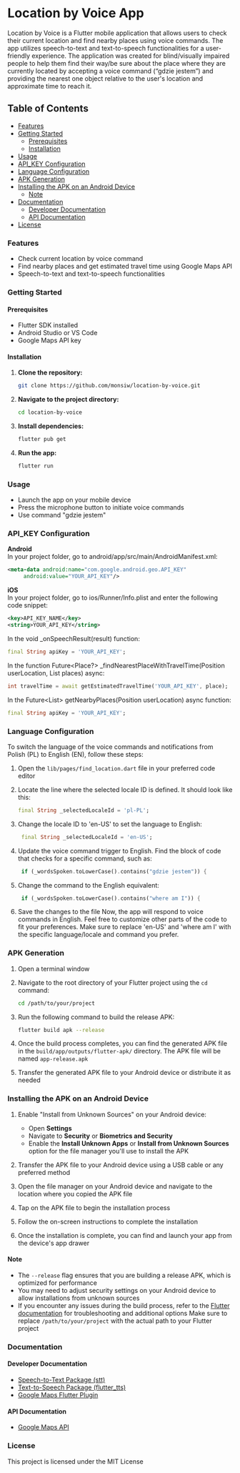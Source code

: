 # Location by Voice App

Location by Voice is a Flutter mobile application that allows users to check their current location and find nearby places using voice commands. The app utilizes speech-to-text and text-to-speech functionalities for a user-friendly experience.
The application was created for blind/visually impaired people to help them find their way/be sure about
the place where they are currently located by accepting a voice command (“gdzie jestem”) and providing the nearest one
object relative to the user's location and approximate time to reach it.
## Table of Contents
- [Features](#features)
- [Getting Started](#getting-started)
  - [Prerequisites](#prerequisites)
  - [Installation](#installation)
- [Usage](#usage)
- [API_KEY Configuration](#api_key-configuration)
- [Language Configuration](#language-configuration)
- [APK Generation](#apk-generation)
- [Installing the APK on an Android Device](#installing-the-apk-on-an-android-device)
  - [Note](#note)
- [Documentation](#documentation)
    - [Developer Documentation](#developer-documentation)
    - [API Documentation](#api-documentation)
- [License](#license)

### Features
- Check current location by voice command
- Find nearby places and get estimated travel time using Google Maps API
- Speech-to-text and text-to-speech functionalities

### Getting Started

#### Prerequisites
- Flutter SDK installed
- Android Studio or VS Code
- Google Maps API key
#### Installation
1. **Clone the repository:**
    ```bash
    git clone https://github.com/monsiw/location-by-voice.git
    ```
2. **Navigate to the project directory:**
    ```bash
    cd location-by-voice
    ```
3. **Install dependencies:**
    ```bash
    flutter pub get
    ```
4. **Run the app:**
    ```bash
    flutter run
    ```
    
### Usage
- Launch the app on your mobile device
- Press the microphone button to initiate voice commands
- Use command "gdzie jestem"

### API_KEY Configuration
**Android** <br>
In your project folder, go to android/app/src/main/AndroidManifest.xml:
  ```xml
  <meta-data android:name="com.google.android.geo.API_KEY"
       android:value="YOUR_API_KEY"/>
  ```
**iOS** <br>
In your project folder, go to ios/Runner/Info.plist and enter the following code snippet:
  ```xml
  <key>API_KEY_NAME</key>
  <string>YOUR_API_KEY</string>
  ```
In the void _onSpeechResult(result) function:
  ```dart
  final String apiKey = 'YOUR_API_KEY';
  ```
In the function Future<Place?> _findNearestPlaceWithTravelTime(Position userLocation, List<Place> places) async:
  ```dart
  int travelTime = await getEstimatedTravelTime('YOUR_API_KEY', place);
  ```
In the Future<List<Place>> getNearbyPlaces(Position userLocation) async function:
  ```dart
  final String apiKey = 'YOUR_API_KEY';
  ```
### Language Configuration

To switch the language of the voice commands and notifications from Polish (PL) to English (EN), follow these steps:

1. Open the `lib/pages/find_location.dart` file in your preferred code editor

2. Locate the line where the selected locale ID is defined. It should look like this:
   ```dart
   final String _selectedLocaleId = 'pl-PL';
3. Change the locale ID to 'en-US' to set the language to English:
   ```dart
    final String _selectedLocaleId = 'en-US';
4. Update the voice command trigger to English. Find the block of code that checks for a specific command, such as:
   ```dart
    if (_wordsSpoken.toLowerCase().contains("gdzie jestem")) {
5. Change the command to the English equivalent:
   ```dart
    if (_wordsSpoken.toLowerCase().contains("where am I")) {
6. Save the changes to the file
Now, the app will respond to voice commands in English. Feel free to customize other parts of the code to fit your preferences.
Make sure to replace 'en-US' and 'where am I' with the specific language/locale and command you prefer.

### APK Generation

1. Open a terminal window

2. Navigate to the root directory of your Flutter project using the `cd` command:
    ```bash
    cd /path/to/your/project
    ```

3. Run the following command to build the release APK:
    ```bash
    flutter build apk --release
    ```

4. Once the build process completes, you can find the generated APK file in the `build/app/outputs/flutter-apk/` directory. The APK file will be named `app-release.apk`

5. Transfer the generated APK file to your Android device or distribute it as needed

### Installing the APK on an Android Device

1. Enable "Install from Unknown Sources" on your Android device:
    - Open **Settings**
    - Navigate to **Security** or **Biometrics and Security**
    - Enable the **Install Unknown Apps** or **Install from Unknown Sources** option for the file manager you'll use to install the APK

2. Transfer the APK file to your Android device using a USB cable or any preferred method

3. Open the file manager on your Android device and navigate to the location where you copied the APK file

4. Tap on the APK file to begin the installation process

5. Follow the on-screen instructions to complete the installation

6. Once the installation is complete, you can find and launch your app from the device's app drawer

#### Note
- The `--release` flag ensures that you are building a release APK, which is optimized for performance
- You may need to adjust security settings on your Android device to allow installations from unknown sources
- If you encounter any issues during the build process, refer to the [Flutter documentation](https://flutter.dev/docs/deployment/android) for troubleshooting and additional options
Make sure to replace `/path/to/your/project` with the actual path to your Flutter project

### Documentation
#### Developer Documentation
- [Speech-to-Text Package (stt)](https://pub.dev/packages/speech_to_text)
- [Text-to-Speech Package (flutter_tts)](https://pub.dev/packages/flutter_tts)
- [Google Maps Flutter Plugin](https://pub.dev/packages/google_maps_flutter)

#### API Documentation
- [Google Maps API](https://developers.google.com/maps/documentation)

### License
This project is licensed under the MIT License
